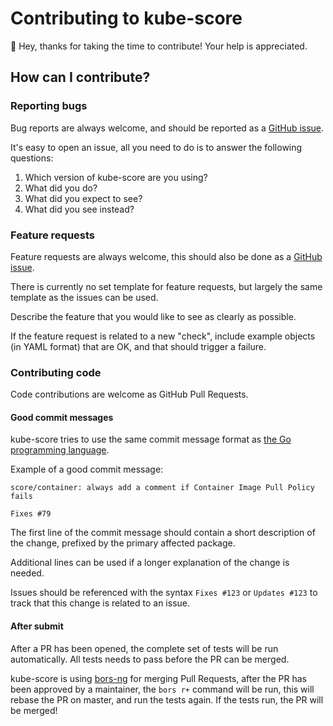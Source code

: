 # Contributing to kube-score

👋 Hey, thanks for taking the time to contribute! Your help is appreciated.

## How can I contribute?

### Reporting bugs

Bug reports are always welcome, and should be reported as a [GitHub issue](https://github.com/romnn/kube-score/issues/new/choose).

It's easy to open an issue, all you need to do is to answer the following questions:

1. Which version of kube-score are you using?
2. What did you do?
3. What did you expect to see?
4. What did you see instead?

### Feature requests

Feature requests are always welcome, this should also be done as a [GitHub issue](https://github.com/romnn/kube-score/issues/new/choose).

There is currently no set template for feature requests, but largely the same template as the issues can be used.

Describe the feature that you would like to see as clearly as possible.

If the feature request is related to a new "check", include example objects (in YAML format) that are OK, and that should trigger a failure. 

### Contributing code

Code contributions are welcome as GitHub Pull Requests.

#### Good commit messages

kube-score tries to use the same commit message format as [the Go programming language](https://golang.org/doc/contribute.html#commit_messages).

Example of a good commit message:

```
score/container: always add a comment if Container Image Pull Policy fails

Fixes #79
```


The first line of the commit message should contain a short description of the change, prefixed by the primary affected package.

Additional lines can be used if a longer explanation of the change is needed.

Issues should be referenced with the syntax `Fixes #123` or `Updates #123` to track that this change is related to an issue.

#### After submit

After a PR has been opened, the complete set of tests will be run automatically. All tests needs to pass before the PR can be merged.

kube-score is using [bors-ng](https://bors.tech/documentation/) for merging Pull Requests, after the PR has been approved by a maintainer,
the `bors r+` command will be run, this will rebase the PR on master, and run the tests again. If the tests run, the PR will be merged!

